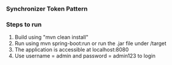 ### Synchronizer Token Pattern

### Steps to run

1.  Build using "mvn clean install"
2.  Run using mvn spring-boot:run or run the .jar file under /target
3.  The application is accessible at localhost:8080
4.  Use username = admin  and password = admin123  to login
